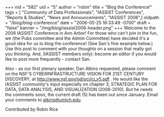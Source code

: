 +++
nid = "582"
uid = "5"
author = "robin"
title = "Blog the Conference!"
tags = [ "Community of Data Professionals", "IASSIST Conferences", "Reports & Studies", "News and Announcements", "IASSIST 2006",]
oldpath = "/blog/blog-conference"
date = "2006-05-25 16:33:49 -0700"
draft = "false"
banner = "/img/blog/iassist2006-header.png"
+++
Welcome to the 2006 IASSIST Conference in Ann Arbor! For those who
can't join in the fun, we (the Pubs committee and the Admin Committee)
have decided it's a good idea for us to blog the conference! (See
San's fine example below.) Use this post to comment with your thoughts
on a session that really got you thinking. And, (IASSIST members only):
become an editor if you would like to post more frequently - contact
San.

Also - as our first plenary speaker, Dan Atkins requested, please
comment on the NSF'S CYBERINFRASTRUCTURE VISION FOR 21ST CENTURY
DISCOVERY, at <http://www.nsf.gov/od/oci/ci_v5.pdf> . He would like the
IASSIST community's input especially on chapter 3, STRATEGIC PLAN FOR
DATA, DATA ANALYSIS, AND VISUALIZATION (2006-2010). But he needs the
comments soon, the current draft (5) has been out since January. Email
your comments to atkins@umich.edu.

Contributed by Robin Rice
